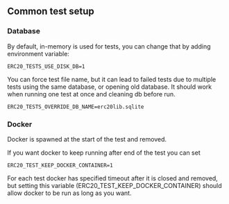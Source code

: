 ## Common test setup

### Database

By default, in-memory is used for tests, you can change that by adding environment variable:

```
ERC20_TESTS_USE_DISK_DB=1  
```

You can force test file name, but it can lead to failed tests due to multiple tests using the same database, or opening old database. It should work when running one test at once and cleaning db before run.

```
ERC20_TESTS_OVERRIDE_DB_NAME=erc20lib.sqlite  
```

### Docker

Docker is spawned at the start of the test and removed. 

If you want docker to keep running after end of the test you can set  
```
ERC20_TEST_KEEP_DOCKER_CONTAINER=1
```

For each test docker has specified timeout after it is closed and removed, but setting this variable (ERC20_TEST_KEEP_DOCKER_CONTAINER) should allow docker to be run as long as you want.



